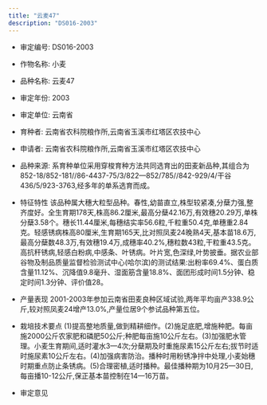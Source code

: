 ```yaml
---
title: "云麦47"
description: "DS016-2003"
---
```

* 审定编号:  DS016-2003

*  作物名称:  小麦

*  品种名称:  云麦47

*  审定年份:  2003

*  审定单位:  云南省

* 育种者:  云南省农科院粮作所,云南省玉溪市红塔区农技中心

*  申请者:  云南省农科院粮作所,云南省玉溪市红塔区农技中心

*  品种来源:  系育种单位采用穿梭育种方法共同选育出的田麦新品种,其组合为852-18/852-181//86-4437-75/3/822—852/785//842-929/4/干谷436/5/923-3763,经多年的单系选育而成。

*  特征特性
该品种属大穗大粒型品种。春性,幼苗直立,株型较紧凑,分蘖力强,整齐度好。全生育期178天,株高86.2厘米,最高分蘖42.16万,有效穗20.29万,单株分蘖3.58个。穗长11.44厘米,每穗结实率56.6粒,千粒重50.4克,单穗重2.84克。轻感锈病株高80厘米,生育期165天,比对照凤麦24晚熟4天,基本苗18.6万,最高分蘖数48.3万,有效穗19.4万,成穗率40.2%,穗粒数43粒,干粒重43.5克。高抗秆锈病,轻感白粉病,中感条、叶锈病。叶片宽,色深绿,叶势披垂。据农业部谷物及制品质量监督检验测试中心(哈尔滨)的测试结果:出粉率69.4%、蛋白质含量11.12%、沉降值9.8毫升、湿面筋含量18.8%、面团形成时间1.5分钟、稳定时间1.3分钟、评价值28。

*  产量表现
2001-2003年参加云南省田麦良种区域试验,两年平均亩产338.9公斤,较对照凤麦24增产13.0%,产量位居9个参试品种第五位。

*  栽培技术要点
(1)提高整地质量,做到精耕细作。(2)施足底肥,增施种肥。每亩施2000公斤农家肥和磷肥50公斤;种肥每亩施10公斤左右。(3)加强肥水管理。小麦生育期间,适时灌水3—4次;分蘖期及时重施尿素15公斤左右;拔节时适时施尿素10公斤左右。(4)加强病害防治。播种时用粉锈净拌中处理,小麦始穗时期重点防止条锈病。(5)合理密植,适时播种。最佳播种期为10月25—30日,每亩播10-12公斤,保正基本苗控制在14—16万苗。

*  审定意见

